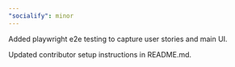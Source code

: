 ```yaml
---
"socialify": minor
---
```


Added playwright e2e testing to capture user stories and main UI.

Updated contributor setup instructions in README.md.
